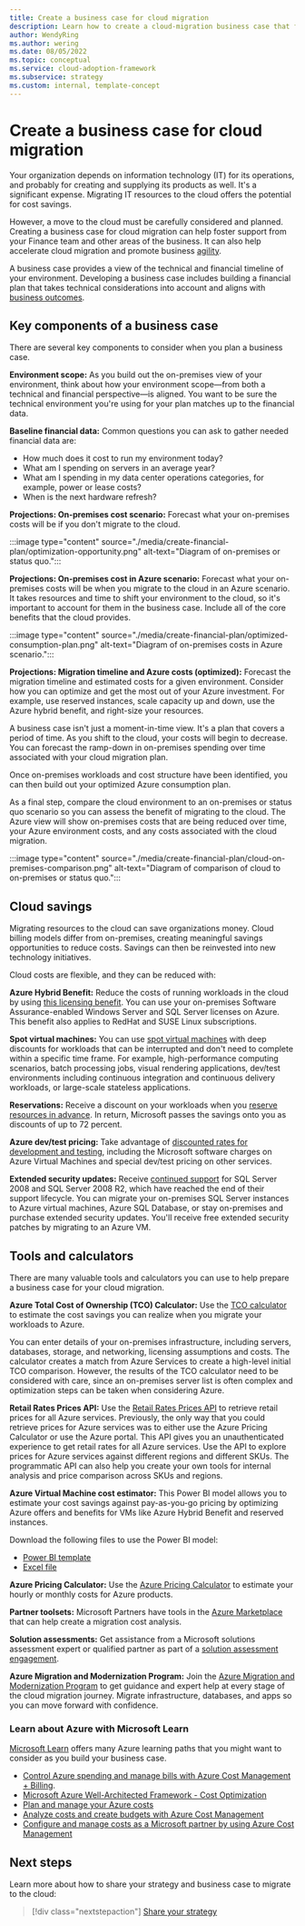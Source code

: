 ```yaml
---
title: Create a business case for cloud migration
description: Learn how to create a cloud-migration business case that forecasts cost savings compared to on-premises resources.
author: WendyRing
ms.author: wering
ms.date: 08/05/2022
ms.topic: conceptual
ms.service: cloud-adoption-framework
ms.subservice: strategy
ms.custom: internal, template-concept
---
```


# Create a business case for cloud migration

Your organization depends on information technology (IT) for its operations, and probably for creating and supplying its products as well. It's a significant expense. Migrating IT resources to the cloud offers the potential for cost savings.

However, a move to the cloud must be carefully considered and planned. Creating a business case for cloud migration can help foster support from your Finance team and other areas of the business. It can also help accelerate cloud migration and promote business [agility](./business-outcomes/agility-outcomes.md).

A business case provides a view of the technical and financial timeline of your environment. Developing a business case includes building a financial plan that takes technical considerations into account and aligns with [business outcomes](./business-outcomes/index.md). 

## Key components of a business case

There are several key components to consider when you plan a business case.

**Environment scope:** As you build out the on-premises view of your environment, think about how your environment scope&mdash;from both a technical and financial perspective&mdash;is aligned. You want to be sure the technical environment you're using for your plan matches up to the financial data.

**Baseline financial data:** Common questions you can ask to gather needed financial data are:

- How much does it cost to run my environment today?
- What am I spending on servers in an average year?
- What am I spending in my data center operations categories, for example, power or lease costs?
- When is the next hardware refresh?

**Projections: On-premises cost scenario:** Forecast what your on-premises costs will be if you don't migrate to the cloud.

:::image type="content" source="./media/create-financial-plan/optimization-opportunity.png" alt-text="Diagram of on-premises or status quo.":::

**Projections: On-premises cost in Azure scenario:** Forecast what your on-premises costs will be when you migrate to the cloud in an Azure scenario. It takes resources and time to shift your environment to the cloud, so it's important to account for them in the business case. Include all of the core benefits that the cloud provides.

:::image type="content" source="./media/create-financial-plan/optimized-consumption-plan.png" alt-text="Diagram of on-premises costs in Azure scenario.":::

**Projections: Migration timeline and Azure costs (optimized):** Forecast the migration timeline and estimated costs for a given environment. Consider how you can optimize and get the most out of your Azure investment. For example, use reserved instances, scale capacity up and down, use the Azure hybrid benefit, and right-size your resources.

A business case isn't just a moment-in-time view. It's a plan that covers a period of time. As you shift to the cloud, your costs will begin to decrease. You can forecast the ramp-down in on-premises spending over time associated with your cloud migration plan.

Once on-premises workloads and cost structure have been identified, you can then build out your optimized Azure consumption plan.

As a final step, compare the cloud environment to an on-premises or status quo scenario so you can assess the benefit of migrating to the cloud. The Azure view will show on-premises costs that are being reduced over time, your Azure environment costs, and any costs associated with the cloud migration.

:::image type="content" source="./media/create-financial-plan/cloud-on-premises-comparison.png" alt-text="Diagram of comparison of cloud to on-premises or status quo.":::

## Cloud savings

Migrating resources to the cloud can save organizations money. Cloud billing models differ from on-premises, creating meaningful savings opportunities to reduce costs. Savings can then be reinvested into new technology initiatives. 

Cloud costs are flexible, and they can be reduced with:

**Azure Hybrid Benefit:** Reduce the costs of running workloads in the cloud by using [this licensing benefit](https://azure.microsoft.com/pricing/hybrid-benefit/). You can use your on-premises Software Assurance-enabled Windows Server and SQL Server licenses on Azure. This benefit also applies to RedHat and SUSE Linux subscriptions.

**Spot virtual machines:** You can use [spot virtual machines](https://azure.microsoft.com/services/virtual-machines/spot/) with deep discounts for workloads that can be interrupted and don't need to complete within a specific time frame. For example, high-performance computing scenarios, batch processing jobs, visual rendering applications, dev/test environments including continuous integration and continuous delivery workloads, or large-scale stateless applications.

**Reservations:** Receive a discount on your workloads when you [reserve resources in advance](https://azure.microsoft.com/reservations/). In return, Microsoft passes the savings onto you as discounts of up to 72 percent.

**Azure dev/test pricing:** Take advantage of [discounted rates for development and testing](https://azure.microsoft.com/pricing/dev-test/), including the Microsoft software charges on Azure Virtual Machines and special dev/test pricing on other services.

**Extended security updates:** Receive [continued support](/lifecycle/faq/extended-security-updates) for SQL Server 2008 and SQL Server 2008 R2, which have reached the end of their support lifecycle. You can migrate your on-premises SQL Server instances to Azure virtual machines, Azure SQL Database, or stay on-premises and purchase extended security updates. You'll receive free extended security patches by migrating to an Azure VM.

## Tools and calculators

There are many valuable tools and calculators you can use to help prepare a business case for your cloud migration.

**Azure Total Cost of Ownership (TCO) Calculator:** Use the [TCO calculator](https://azure.microsoft.com/pricing/tco/calculator/) to estimate the cost savings you can realize when you migrate your workloads to Azure.

You can enter details of your on-premises infrastructure, including servers, databases, storage, and networking, licensing assumptions and costs. The calculator creates a match from Azure Services to create a high-level initial TCO comparison. However, the results of the TCO calculator need to be considered with care, since an on-premises server list is often complex and optimization steps can be taken when considering Azure.

**Retail Rates Prices API:** Use the [Retail Rates Prices API](/rest/api/cost-management/retail-prices/azure-retail-prices) to retrieve retail prices for all Azure services. Previously, the only way that you could retrieve prices for Azure services was to either use the Azure Pricing Calculator or use the Azure portal. This API gives you an unauthenticated experience to get retail rates for all Azure services. Use the API to explore prices for Azure services against different regions and different SKUs. The programmatic API can also help you create your own tools for internal analysis and price comparison across SKUs and regions.

**Azure Virtual Machine cost estimator:** This Power BI model allows you to estimate your cost savings against pay-as-you-go pricing by optimizing Azure offers and benefits for VMs like Azure Hybrid Benefit and reserved instances. 

Download the following files to use the Power BI model:

- [Power BI template](https://raw.githubusercontent.com/microsoft/CloudAdoptionFramework/master/strategy/azure-virtual-machine-cost-estimator.pbix)
- [Excel file](https://raw.githubusercontent.com/microsoft/CloudAdoptionFramework/master/strategy/on-premises-compute-unit-lists.xlsx)

**Azure Pricing Calculator:** Use the [Azure Pricing Calculator](https://azure.microsoft.com/pricing/calculator/) to estimate your hourly or monthly costs for Azure products.

**Partner toolsets:** Microsoft Partners have tools in the [Azure Marketplace](https://azuremarketplace.microsoft.com/home) that can help create a migration cost analysis.

**Solution assessments:** Get assistance from a Microsoft solutions assessment expert or qualified partner as part of a [solution assessment engagement](https://www.microsoft.com/solutionassessments/).

**Azure Migration and Modernization Program:** Join the [Azure Migration and Modernization Program](https://azure.microsoft.com/migration/migration-modernization-program/) to get guidance and expert help at every stage of the cloud migration journey. Migrate infrastructure, databases, and apps so you can move forward with confidence.

### Learn about Azure with Microsoft Learn

[Microsoft Learn](/learn/) offers many Azure learning paths that you might want to consider as you build your business case.

- [Control Azure spending and manage bills with Azure Cost Management + Billing](/learn/paths/control-spending-manage-bills/).
- [Microsoft Azure Well-Architected Framework - Cost Optimization](/learn/modules/azure-well-architected-cost-optimization/)
- [Plan and manage your Azure costs](/learn/modules/plan-manage-azure-costs/)
- [Analyze costs and create budgets with Azure Cost Management](/learn/modules/analyze-costs-create-budgets-azure-cost-management/)
- [Configure and manage costs as a Microsoft partner by using Azure Cost Management](/learn/modules/manage-costs-partner-cost-management/)

## Next steps

Learn more about how to share your strategy and business case to migrate to the cloud:

> [!div class="nextstepaction"]
> [Share your strategy](./share-your-strategy.md)
